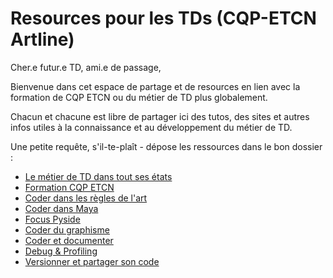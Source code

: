 # Resources pour les TDs (CQP-ETCN Artline)

Cher.e futur.e TD, ami.e de passage,

Bienvenue dans cet espace de partage et de resources en lien avec la formation de CQP ETCN ou du métier de TD plus globalement.

Chacun et chacune est libre de partager ici des tutos, des sites et autres infos utiles à la connaissance et au développement du métier de TD.

Une petite requête, s'il-te-plaît - dépose les ressources dans le bon dossier :

 - [Le métier de TD dans tout ses états](./TD/README.md)
 - [Formation CQP ETCN](./CQP_ETCN/README.md)
 - [Coder dans les règles de l'art](./Scripting/README.md)
 - [Coder dans Maya](./Maya/README.md)
 - [Focus Pyside](./Pyside/README.md)
 - [Coder du graphisme](./Shaders/README.md)
 - [Coder et documenter](./Documentation/README.md)
 - [Debug & Profiling](./Debug_Profiling/README.md)
 - [Versionner et partager son code](./Git/README.md)
